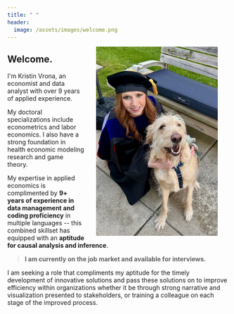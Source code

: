 ```yaml
---
title: " "
header: 
  image: /assets/images/welcome.png
---
```



<img src="https://github.com/kristin-vrona/Vrona-Profile/blob/master/assets/images/gradpicbenny.jpeg?raw=true" width="55%" hspace="25" align="right">

## Welcome.

I'm Kristin Vrona, an economist and data analyst with over 9 years of applied experience. 

My doctoral specializations include econometrics and labor economics. I also have a strong foundation in health economic modeling research and game theory. 

My expertise in applied economics is complimented by **9+ years of experience in data management and coding proficiency** in multiple languages -- this combined skillset has equipped with an **aptitude for causal analysis and inference**. 

> **I am currently on the job market and available for interviews.**


I am seeking a role that compliments my aptitude for the timely development of innovative solutions and pass these solutions on to improve efficiency within organizations whether it be through strong narrative and visualization presented to stakeholders, or training a colleague on each stage of the improved process.




